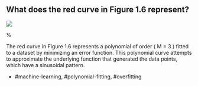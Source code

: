 ## What does the red curve in Figure 1.6 represent?

![](https://cdn.mathpix.com/cropped/2024_05_18_a0676cf8759377514923g-1.jpg?height=428&width=705&top_left_y=736&top_left_x=153)

%

The red curve in Figure 1.6 represents a polynomial of order \( M = 3 \) fitted to a dataset by minimizing an error function. This polynomial curve attempts to approximate the underlying function that generated the data points, which have a sinusoidal pattern.

- #machine-learning, #polynomial-fitting, #overfitting
